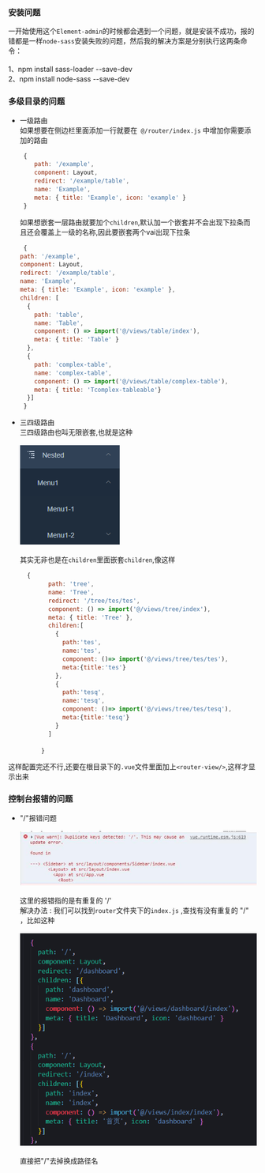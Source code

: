 
### 安装问题
一开始使用这个`Element-admin`的时候都会遇到一个问题，就是安装不成功，报的错都是一样`node-sass`安装失败的问题，然后我的解决方案是分别执行这两条命令： <br/> <br/> 
1、npm install sass-loader --save-dev  
2、npm install node-sass --save-dev   
### 多级目录的问题
- 一级路由   
如果想要在侧边栏里面添加一行就要在` @/router/index.js` 中增加你需要添加的路由  
    ```js
     {
        path: '/example',
        component: Layout,
        redirect: '/example/table',
        name: 'Example',
        meta: { title: 'Example', icon: 'example' }
     }
    ```
    如果想嵌套一层路由就要加个`children`,默认加一个嵌套并不会出现下拉条而且还会覆盖上一级的名称,因此要嵌套两个vai出现下拉条  
    ```js
     {
    path: '/example',
    component: Layout,
    redirect: '/example/table',
    name: 'Example',
    meta: { title: 'Example', icon: 'example' },
    children: [
      {
        path: 'table',
        name: 'Table',
        component: () => import('@/views/table/index'),
        meta: { title: 'Table' }
      },
      {
        path: 'complex-table',
        name: 'complex-table',
        component: () => import('@/views/table/complex-table'),
        meta: { title: 'Tcomplex-tableable'}
      }]
     }
    ```
- 三四级路由  
 三四级路由也叫无限嵌套,也就是这种 <br/>    
   <img src="./src/1.png" >  <br/>    
 其实无非也是在`children`里面嵌套`children`,像这样
  ```js
    {
          path: 'tree',
          name: 'Tree',
          redirect: '/tree/tes/tes',
          component: () => import('@/views/tree/index'),
          meta: { title: 'Tree' },
          children:[
            {
              path:'tes',
              name:'tes',
              component: ()=> import('@/views/tree/tes/tes'),
              meta:{title:'tes'}
            },
            {
              path:'tesq',
              name:'tesq',
              component: ()=> import('@/views/tree/tes/tesq'),
              meta:{title:'tesq'}
            }
          ]
          
        }
  ```  
这样配置完还不行,还要在根目录下的`.vue`文件里面加上`<router-view/>`,这样才显示出来
 
 ### 控制台报错的问题
  - "/"报错问题  <br/>  <br/> 
    <img src="./src/报错1.jpg"><br/>  <br/> 
   这里的报错指的是有重复的 '/'  
   解决办法 : 我们可以找到`router`文件夹下的`index.js` ,查找有没有重复的 "/" ，比如这种 <br/>  <br/> 
    <img src="./src/报错2.png">   <br/>  <br/> 
   直接把"/"去掉换成路径名
    